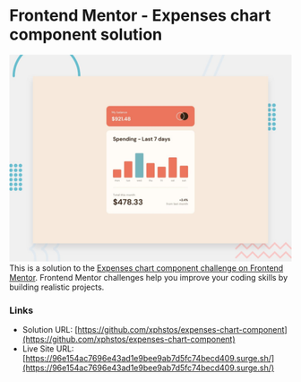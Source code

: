 # Frontend Mentor - Expenses chart component solution

![Design preview for the Expenses chart component challenge on Frontend Mentor](./desktop-preview.jpg)
This is a solution to the [Expenses chart component challenge on Frontend Mentor](https://www.frontendmentor.io/challenges/expenses-chart-component-e7yJBUdjwt). Frontend Mentor challenges help you improve your coding skills by building realistic projects.

### Links

- Solution URL: [https://github.com/xphstos/expenses-chart-component](https://github.com/xphstos/expenses-chart-component)
- Live Site URL: [https://96e154ac7696e43ad1e9bee9ab7d5fc74becd409.surge.sh/](https://96e154ac7696e43ad1e9bee9ab7d5fc74becd409.surge.sh/)
